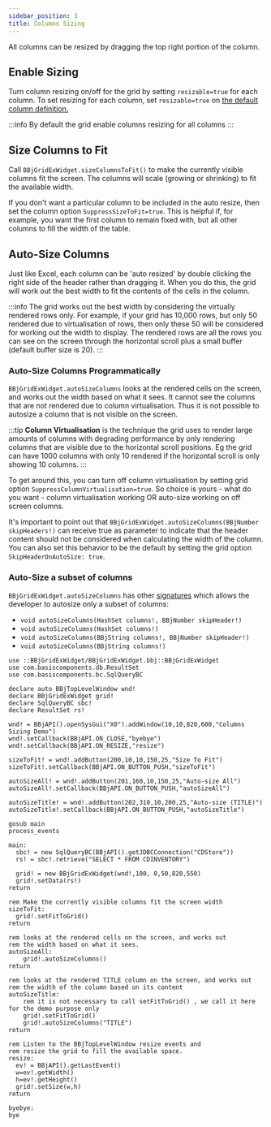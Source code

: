 ```yaml
---
sidebar_position: 3
title: Columns Sizing
---
```


All columns can be resized by dragging the top right portion of the column.

## Enable Sizing

Turn column resizing on/off for the grid by setting `resizable=true` for each column. To set resizing for each column, set `resizable=true` on [the default column definition.](../api/columns-interface#avoid-duplication-of-column-definitions)

:::info
By default the grid enable columns resizing for all columns
:::

## Size Columns to Fit

Call `BBjGridExWidget.sizeColumnsToFit()` to make the currently visible columns fit the screen. The columns will scale (growing or shrinking) to fit the available width.

If you don't want a particular column to be included in the auto resize, then set the column option `SuppressSizeToFit=true`. This is helpful if, for example, you want the first column to remain fixed with, but all other columns to fill the width of the table.

## Auto-Size Columns

Just like Excel, each column can be 'auto resized' by double clicking the right side of the header rather than dragging it. When you do this, the grid will work out the best width to fit the contents of the cells in the column.

:::info
The grid works out the best width by considering the virtually rendered rows only. For example, if your grid has 10,000 rows, but only 50 rendered due to virtualisation of rows, then only these 50 will be considered for working out the width to display. The rendered rows are all the rows you can see on the screen through the horizontal scroll plus a small buffer (default buffer size is 20).
:::

### Auto-Size Columns Programmatically

`BBjGridExWidget.autoSizeColumns` looks at the rendered cells on the screen, and works out the width based on what it sees. It cannot see the columns that are not rendered due to column virtualisation. Thus it is not possible to autosize a column that is not visible on the screen.

:::tip
**Column Virtualisation** is the technique the grid uses to render large amounts of columns with degrading performance by only rendering columns that are visible due to the horizontal scroll positions. Eg the grid can have 1000 columns with only 10 rendered if the horizontal scroll is only showing 10 columns.
:::

To get around this, you can turn off column virtualisation by setting grid option `SuppressColumnVirtualisation=true`. So choice is yours - what do you want - column virtualisation working OR auto-size working on off screen columns.

It's important to point out that `BBjGridExWidget.autoSizeColumns(BBjNumber skipHeaders!)` can receive true as parameter to indicate that the header content should not be considered when calculating the width of the column. You can also set this behavior to be the default by setting the grid option `SkipHeaderOnAutoSize: true`.

### Auto-Size a subset of columns

`BBjGridExWidget.autoSizeColumns` has other [signatures](https://bbj-plugins.github.io/BBjGridExWidget/javadoc/BBjGridExWidget/BBjGridExWidget.html#autoSizeColumns) which allows the developer to autosize only a subset of columns:

* `void autoSizeColumns(HashSet columns!, BBjNumber skipHeader!)`
* `void autoSizeColumns(HashSet columns!)`
* `void autoSizeColumns(BBjString columns!, BBjNumber skipHeader!)`
* `void autoSizeColumns(BBjString columns!)`

```bbj showLineNumbers
use ::BBjGridExWidget/BBjGridExWidget.bbj::BBjGridExWidget
use com.basiscomponents.db.ResultSet
use com.basiscomponents.bc.SqlQueryBC

declare auto BBjTopLevelWindow wnd!
declare BBjGridExWidget grid!
declare SqlQueryBC sbc!
declare ResultSet rs!

wnd! = BBjAPI().openSysGui("X0").addWindow(10,10,820,600,"Columns Sizing Demo")
wnd!.setCallback(BBjAPI.ON_CLOSE,"byebye")
wnd!.setCallback(BBjAPI.ON_RESIZE,"resize")

sizeToFit! = wnd!.addButton(200,10,10,150,25,"Size To Fit")
sizeToFit!.setCallback(BBjAPI.ON_BUTTON_PUSH,"sizeToFit")

autoSizeAll! = wnd!.addButton(201,160,10,150,25,"Auto-size All")
autoSizeAll!.setCallback(BBjAPI.ON_BUTTON_PUSH,"autoSizeAll")

autoSizeTitle! = wnd!.addButton(202,310,10,200,25,"Auto-size (TITLE)")
autoSizeTitle!.setCallback(BBjAPI.ON_BUTTON_PUSH,"autoSizeTitle")

gosub main
process_events

main:
  sbc! = new SqlQueryBC(BBjAPI().getJDBCConnection("CDStore"))
  rs! = sbc!.retrieve("SELECT * FROM CDINVENTORY")

  grid! = new BBjGridExWidget(wnd!,100, 0,50,820,550)
  grid!.setData(rs!)
return

rem Make the currently visible columns fit the screen width
sizeToFit:
  grid!.setFitToGrid()
return

rem looks at the rendered cells on the screen, and works out
rem the width based on what it sees.
autoSizeAll:
    grid!.autoSizeColumns()
return

rem looks at the rendered TITLE column on the screen, and works out
rem the width of the column based on its content
autoSizeTitle:
    rem it is not necessary to call setFitToGrid() , we call it here for the demo purpose only
    grid!.setFitToGrid()
    grid!.autoSizeColumns("TITLE")
return

rem Listen to the BBjTopLevelWindow resize events and
rem resize the grid to fill the available space.
resize:
  ev! = BBjAPI().getLastEvent()
  w=ev!.getWidth()
  h=ev!.getHeight()
  grid!.setSize(w,h)
return

byebye:
bye
```